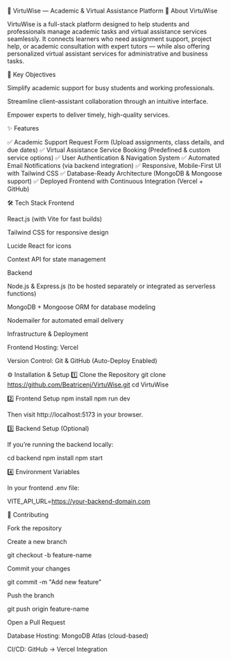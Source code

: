 
🧠 VirtuWise — Academic & Virtual Assistance Platform
🚀 About VirtuWise

VirtuWise is a full-stack platform designed to help students and professionals manage academic tasks and virtual assistance services seamlessly.
It connects learners who need assignment support, project help, or academic consultation with expert tutors — while also offering personalized virtual assistant services for administrative and business tasks.

🎯 Key Objectives

Simplify academic support for busy students and working professionals.

Streamline client–assistant collaboration through an intuitive interface.

Empower experts to deliver timely, high-quality services.

✨ Features

✅ Academic Support Request Form (Upload assignments, class details, and due dates)
✅ Virtual Assistance Service Booking (Predefined & custom service options)
✅ User Authentication & Navigation System
✅ Automated Email Notifications (via backend integration)
✅ Responsive, Mobile-First UI with Tailwind CSS
✅ Database-Ready Architecture (MongoDB & Mongoose support)
✅ Deployed Frontend with Continuous Integration (Vercel + GitHub)

🛠 Tech Stack
Frontend

React.js (with Vite for fast builds)

Tailwind CSS for responsive design

Lucide React for icons

Context API for state management

Backend

Node.js & Express.js (to be hosted separately or integrated as serverless functions)

MongoDB + Mongoose ORM for database modeling

Nodemailer for automated email delivery

Infrastructure & Deployment

Frontend Hosting: Vercel

Version Control: Git & GitHub (Auto-Deploy Enabled)


⚙️ Installation & Setup
1️⃣ Clone the Repository
git clone https://github.com/Beatricenj/VirtuWise.git
cd VirtuWise

2️⃣ Frontend Setup
npm install
npm run dev


Then visit http://localhost:5173 in your browser.

3️⃣ Backend Setup (Optional)

If you’re running the backend locally:

cd backend
npm install
npm start

4️⃣ Environment Variables

In your frontend .env file:

VITE_API_URL=https://your-backend-domain.com

🤝 Contributing

Fork the repository

Create a new branch

git checkout -b feature-name


Commit your changes

git commit -m "Add new feature"


Push the branch

git push origin feature-name


Open a Pull Request


Database Hosting: MongoDB Atlas (cloud-based)

CI/CD: GitHub → Vercel Integration
